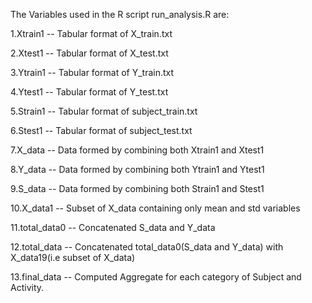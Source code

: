 The Variables used in the R script run_analysis.R are:

1.Xtrain1 -- Tabular format of X_train.txt

2.Xtest1 -- Tabular format of X_test.txt

3.Ytrain1 -- Tabular format of Y_train.txt

4.Ytest1 -- Tabular format of Y_test.txt

5.Strain1 -- Tabular format of subject_train.txt

6.Stest1 -- Tabular format of subject_test.txt

7.X_data -- Data formed by combining both Xtrain1 and Xtest1

8.Y_data -- Data formed by combining both Ytrain1 and Ytest1

9.S_data -- Data formed by combining both Strain1 and Stest1

10.X_data1 -- Subset of X_data containing only mean and std variables

11.total_data0 -- Concatenated S_data and Y_data

12.total_data -- Concatenated total_data0(S_data and Y_data) with X_data19(i.e subset of X_data)

13.final_data -- Computed Aggregate for each category of Subject and Activity.